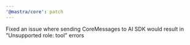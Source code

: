 ```yaml
---
'@mastra/core': patch
---
```


Fixed an issue where sending CoreMessages to AI SDK would result in "Unsupported role: tool" errors
